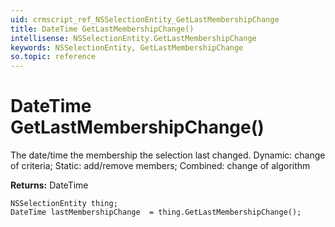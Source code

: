 ```yaml
---
uid: crmscript_ref_NSSelectionEntity_GetLastMembershipChange
title: DateTime GetLastMembershipChange()
intellisense: NSSelectionEntity.GetLastMembershipChange
keywords: NSSelectionEntity, GetLastMembershipChange
so.topic: reference
---
```


# DateTime GetLastMembershipChange()

The date/time the membership the selection last changed. Dynamic: change of criteria; Static: add/remove members; Combined: change of algorithm

**Returns:** DateTime

```crmscript
NSSelectionEntity thing;
DateTime lastMembershipChange  = thing.GetLastMembershipChange();
```

